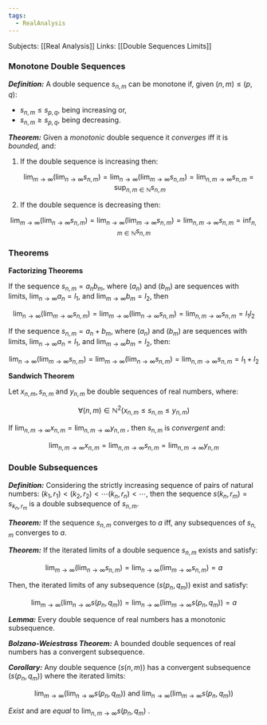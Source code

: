 ```yaml
---
tags:
  - RealAnalysis
---
```

Subjects: [[Real Analysis]]
Links: [[Double Sequences Limits]]

### Monotone Double Sequences

_**Definition:**_ A double sequence $s_{n,m}$ can be monotone if, given $(n,m) \le (p,q)$:

- $s_{n,m} \le s_{p,q}$, being increasing or,
- $s_{n,m} \ge s_{p,q}$, being decreasing.

_**Theorem:**_ Given a _monotonic_ double sequence it _converges_ iff it is _bounded,_ and:

1. If the double sequence is increasing then:
    
    $$ \lim_{m\to\infty}\left(\lim_{n\to\infty} s_{n,m}\right) = \lim_{n\to\infty}\left(\lim_{m\to\infty} s_{n,m}\right) = \lim_{n,m\to\infty} s_{n,m} = \sup_{n,m\in\mathbb{N}}s_{n,m} $$
    
2. If the double sequence is decreasing then:
    

$$ \lim_{m\to\infty}\left(\lim_{n\to\infty} s_{n,m}\right) = \lim_{n\to\infty}\left(\lim_{m\to\infty} s_{n,m}\right) = \lim_{n,m\to\infty} s_{n,m} = \inf_{n,m\in\mathbb{N}}s_{n,m} $$

### Theorems

**Factorizing Theorems**

If the sequence $s_{n,m} = a_nb_m$, where $(a_n)$ and $(b_m)$ are sequences with limits, $\lim_{n\to\infty}a_n = l_1$, and $\lim_{m\to\infty}b_m = l_2$, then

$$ \lim_{n\to\infty}\left(\lim_{m\to\infty} s_{n,m}\right) = \lim_{m\to\infty}\left(\lim_{n\to\infty} s_{n,m}\right) = \lim_{n,m\to\infty} s_{n,m} = l_1l_2 $$

If the sequence $s_{n,m} = a_n+b_m$, where $(a_n)$ and $(b_m)$ are sequences with limits, $\lim_{n\to\infty}a_n = l_1$, and $\lim_{m\to\infty}b_m = l_2$, then:

$$ \lim_{n\to\infty}\left(\lim_{m\to\infty} s_{n,m}\right) = \lim_{m\to\infty}\left(\lim_{n\to\infty} s_{n,m}\right) = \lim_{n,m\to\infty} s_{n,m} = l_1+l_2 $$

**Sandwich Theorem**

Let $x_{n,m}, s_{n,m}$ and $y_{n,m}$ be double sequences of real numbers, where:

$$ \forall (n,m)\in\mathbb{N}^2(x_{n,m} \le s_{n,m} \le y_{n,m}) $$

If $\lim_{n,m\to\infty} x_{n,m} = \lim_{n,m\to\infty} y_{n,m}$ , then $s_{n,m}$ is _convergent_ and:

$$ \lim_{n,m\to\infty} x_{n,m}=\lim_{n,m\to\infty} s_{n,m}= \lim_{n,m\to\infty} y_{n,m} $$

### Double Subsequences

_**Definition:**_ Considering the strictly increasing sequence of pairs of natural numbers: $(k_1, r_1) <(k_2, r_2) < \cdots (k_n, r_n) < \cdots$, then the sequence $s(k_n, r_m) = s_{k_n, r_m}$ is a double subsequence of $s_{n,m}$.

_**Theorem:**_ If the sequence $s_{n,m}$ converges to $a$ iff, any subsequences of $s_{n,m}$ converges to $a$.

_**Theorem:**_ If the iterated limits of a double sequence $s_{n,m}$ exists and satisfy:

$$ \lim_{m\to\infty}\left(\lim_{n\to\infty} s_{n,m}\right) = \lim_{n\to\infty}\left(\lim_{m\to\infty} s_{n,m}\right) = a $$

Then, the iterated limits of any subsequence $(s(p_n, q_m))$ exist and satisfy:

$$ \lim_{m\to\infty}\left(\lim_{n\to\infty} s(p_n, q_m)\right) = \lim_{n\to\infty}\left(\lim_{m\to\infty} s(p_n, q_m)\right) = a $$

_**Lemma:**_ Every double sequence of real numbers has a monotonic subsequence.

_**Bolzano-Weiestrass Theorem:**_ A bounded double sequences of real numbers has a convergent subsequence.

_**Corollary:**_ Any double sequence $(s(n,m))$ has a convergent subsequence $(s(p_n, q_m))$ where the iterated limits:

$$ \lim_{m\to\infty}\left(\lim_{n\to\infty} s(p_n, q_m)\right) \text{ and }\lim_{n\to\infty}\left(\lim_{m\to\infty} s(p_n, q_m)\right) $$

_Exist_ and are _equal_ to $\lim_{n,m\to\infty} s(p_n,q_m)$ .
